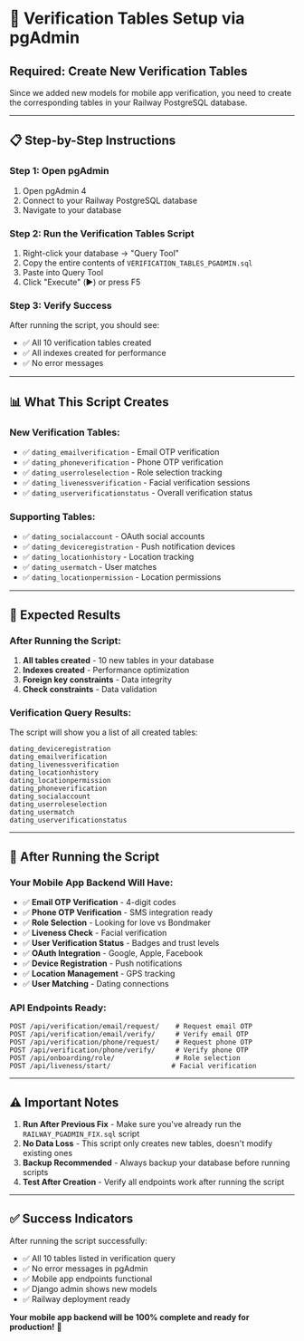 # 🔧 Verification Tables Setup via pgAdmin

## **Required: Create New Verification Tables**

Since we added new models for mobile app verification, you need to create the corresponding tables in your Railway PostgreSQL database.

---

## **📋 Step-by-Step Instructions**

### **Step 1: Open pgAdmin**
1. Open pgAdmin 4
2. Connect to your Railway PostgreSQL database
3. Navigate to your database

### **Step 2: Run the Verification Tables Script**
1. Right-click your database → "Query Tool"
2. Copy the entire contents of `VERIFICATION_TABLES_PGADMIN.sql`
3. Paste into Query Tool
4. Click "Execute" (▶️) or press F5

### **Step 3: Verify Success**
After running the script, you should see:
- ✅ All 10 verification tables created
- ✅ All indexes created for performance
- ✅ No error messages

---

## **📊 What This Script Creates**

### **New Verification Tables:**
- ✅ `dating_emailverification` - Email OTP verification
- ✅ `dating_phoneverification` - Phone OTP verification  
- ✅ `dating_userroleselection` - Role selection tracking
- ✅ `dating_livenessverification` - Facial verification sessions
- ✅ `dating_userverificationstatus` - Overall verification status

### **Supporting Tables:**
- ✅ `dating_socialaccount` - OAuth social accounts
- ✅ `dating_deviceregistration` - Push notification devices
- ✅ `dating_locationhistory` - Location tracking
- ✅ `dating_usermatch` - User matches
- ✅ `dating_locationpermission` - Location permissions

---

## **🎯 Expected Results**

### **After Running the Script:**
1. **All tables created** - 10 new tables in your database
2. **Indexes created** - Performance optimization
3. **Foreign key constraints** - Data integrity
4. **Check constraints** - Data validation

### **Verification Query Results:**
The script will show you a list of all created tables:
```
dating_deviceregistration
dating_emailverification
dating_livenessverification
dating_locationhistory
dating_locationpermission
dating_phoneverification
dating_socialaccount
dating_userroleselection
dating_usermatch
dating_userverificationstatus
```

---

## **🚀 After Running the Script**

### **Your Mobile App Backend Will Have:**
- ✅ **Email OTP Verification** - 4-digit codes
- ✅ **Phone OTP Verification** - SMS integration ready
- ✅ **Role Selection** - Looking for love vs Bondmaker
- ✅ **Liveness Check** - Facial verification
- ✅ **User Verification Status** - Badges and trust levels
- ✅ **OAuth Integration** - Google, Apple, Facebook
- ✅ **Device Registration** - Push notifications
- ✅ **Location Management** - GPS tracking
- ✅ **User Matching** - Dating connections

### **API Endpoints Ready:**
```
POST /api/verification/email/request/    # Request email OTP
POST /api/verification/email/verify/     # Verify email OTP
POST /api/verification/phone/request/    # Request phone OTP
POST /api/verification/phone/verify/     # Verify phone OTP
POST /api/onboarding/role/               # Role selection
POST /api/liveness/start/               # Facial verification
```

---

## **⚠️ Important Notes**

1. **Run After Previous Fix** - Make sure you've already run the `RAILWAY_PGADMIN_FIX.sql` script
2. **No Data Loss** - This script only creates new tables, doesn't modify existing ones
3. **Backup Recommended** - Always backup your database before running scripts
4. **Test After Creation** - Verify all endpoints work after running the script

---

## **✅ Success Indicators**

After running the script successfully:
- ✅ All 10 tables listed in verification query
- ✅ No error messages in pgAdmin
- ✅ Mobile app endpoints functional
- ✅ Django admin shows new models
- ✅ Railway deployment ready

**Your mobile app backend will be 100% complete and ready for production!** 🎉
